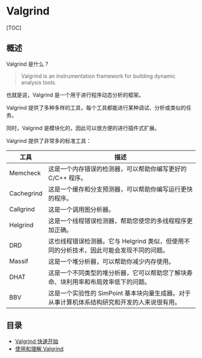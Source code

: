 # Valgrind

[TOC]

## 概述

Valgrind 是什么？

> Valgrind is an instrumentation framework for building dynamic analysis tools.

也就是说，Valgrind 是一个用于进行程序动态分析的框架。

Valgrind 提供了多种多样的工具，每个工具都能进行某种调试、分析或类似的任务。

同时，Valgrind 是模块化的，因此可以很方便的进行插件式扩展。

Valgrind 提供了非常多的标准工具：

工具 | 描述
-|-
Memcheck | 这是一个内存错误的检测器，可以帮助你编写更好的 C/C++ 程序。
Cachegrind | 这是一个缓存和分支预测器，可以帮助你编写运行更快的程序。
Callgrind | 这是一个调用图分析器。
Helgrind | 这是一个线程错误检测器，帮助您使您的多线程程序更加正确。
DRD | 这也线程错误检测器。它与 Helgrind 类似，但使用不同的分析技术，因此可能会发现不同的问题。
Massif | 这是一个堆分析器，可以帮助你减少内存使用。
DHAT | 这是一个不同类型的堆分析器，它可以帮助您了解块寿命、块利用率和布局效率低下的问题。
BBV | 这是一个实验性的 SimPoint 基本块向量生成器。对于从事计算机体系结构研究和开发的人来说很有用。

## 目录

- [Valgrind 快速开始](quick-start.md)
- [使用和理解 Valgrind](valgrind-core.md)
